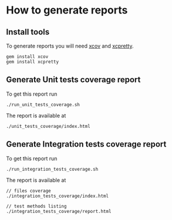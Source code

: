 # How to generate reports

## Install tools

To generate reports you will need [xcov](https://github.com/nakiostudio/xcov) and [xcpretty](https://github.com/supermarin/xcpretty).
```
gem install xcov
gem install xcpretty
```

## Generate Unit tests coverage report

To get this report run
```
./run_unit_tests_coverage.sh
```

The report is available at
```
./unit_tests_coverage/index.html
```

## Generate Integration tests coverage report

To get this report run
```
./run_integration_tests_coverage.sh
```

The report is available at
```
// files coverage
./integration_tests_coverage/index.html

// test methods listing
./integration_tests_coverage/report.html
```
